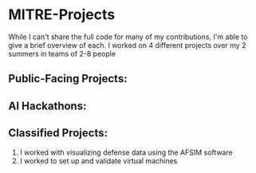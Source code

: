 # MITRE-Projects
While I can't share the full code for many of my contributions, I'm able to give a brief overview of each. I worked on 4 different projects over my 2 summers in teams of 2-8 people

## Public-Facing Projects:

## AI Hackathons:

## Classified Projects:
1. I worked with visualizing defense data using the AFSIM software 
2. I worked to set up and validate virtual machines
